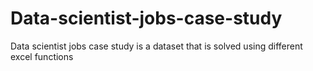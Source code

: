 # Data-scientist-jobs-case-study
Data scientist jobs case study is a dataset that is solved using different excel functions 
